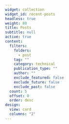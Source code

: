 ```yaml
---
widget: collection
widget_id: recent-posts
headless: true
weight: 80
title: Posts
subtitle: null
active: true
content:
  filters:
    folders:
      - post
    tag: ""
    category: technical
    publication_type: ""
    author: ""
    exclude_featured: false
    exclude_future: false
    exclude_past: false
  count: 5
  offset: 0
  order: desc
design:
  view: card
  columns: "2"
---
```

